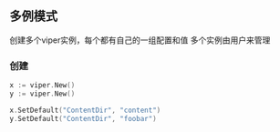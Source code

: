 ##  多例模式
创建多个viper实例，每个都有自己的一组配置和值
多个实例由用户来管理

###   创建
```go
x := viper.New()
y := viper.New()

x.SetDefault("ContentDir", "content")
y.SetDefault("ContentDir", "foobar")
```
